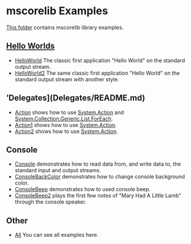 # mscorelib Examples

[This folder](.) contains mscorelib library examples.

## [Hello Worlds](HelloWorlds/README.md)

* [HelloWorld](HelloWorlds/HelloWorld/README.md) The classic first application "Hello World" on the standard output stream.
* [HelloWorld2](HelloWorlds/HelloWorld2/README.md) The same classic first application "Hello World" on the standard output stream with another style.

## ’Delegates](Delegates/README.md)

* [Action](Delegates/Action/README.md) shows how to use  [System.Action](https://learn.microsoft.com/en-us/dotnet/api/system.action) and [System.Collection.Generic.List.ForEach](https://learn.microsoft.com/en-us/dotnet/api/system.collections.generic.list-1.foreach#system-collections-generic-list-foreach(system-action(()))).
* [Action1](Delegates/Action1/README.md) shows how to use  [System.Action](https://learn.microsoft.com/en-us/dotnet/api/system.action).
* [Action2](Delegates/Action2/README.md) shows how to use  [System.Action](https://learn.microsoft.com/en-us/dotnet/api/system.action).

## Console

* [Console](./Console/README.md) demonstrates how to read data from, and write data to, the standard input and output streams.
* [ConsoleBackColor](./ConsoleBackColor/README.md) demonstrates how to change console background color.
* [ConsoleBeep](./ConsoleBeep/README.md) demonstrates how to used console beep.
* [ConsoleBeep2](./ConsoleBeep2/README.md) plays the first few notes of "Mary Had A Little Lamb" through the console speaker.

## Other
* [All](.) You can see all examples here. 

